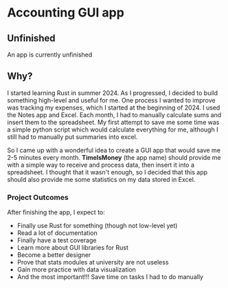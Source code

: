 # Accounting GUI app

## Unfinished
An app is currently unfinished

## Why?
I started learning Rust in summer 2024. As I progressed, I decided to build something high-level and useful for me. 
One process I wanted to improve was tracking my expenses, which I started at the beginning of 2024. I used the Notes app and Excel. Each month, I had to manually calculate sums and insert them to the spreadsheet. My first attempt to save me some time was a simple python script which would calculate everything for me, although
I still had to manually put summaries into excel. 

So I came up with a wonderful idea to create a GUI app that would save me 2-5 minutes every month. **TimeIsMoney** (the app name) should provide me with a simple way to receive and process data, then insert it into a spreadsheet. I thought that it wasn't enough, so I decided that this app should also provide me some statistics on my data stored in Excel. 

### Project Outcomes
After finishing the app, I expect to:
- Finally use Rust for something (though not low-level yet)
- Read a lot of documentation
- Finally have a test coverage
- Learn more about GUI libraries for Rust
- Become a better designer
- Prove that stats modules at university are not useless
- Gain more practice with data visualization
- And the most important!!! Save time on tasks I had to do manually 
